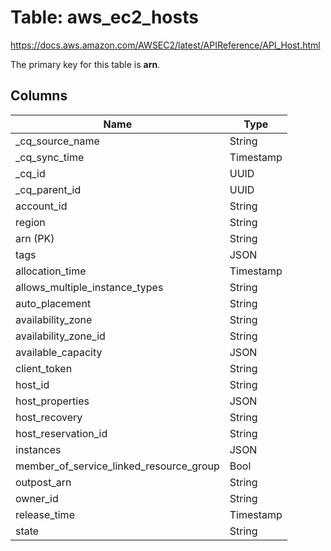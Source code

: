 # Table: aws_ec2_hosts

https://docs.aws.amazon.com/AWSEC2/latest/APIReference/API_Host.html

The primary key for this table is **arn**.


## Columns
| Name          | Type          |
| ------------- | ------------- |
|_cq_source_name|String|
|_cq_sync_time|Timestamp|
|_cq_id|UUID|
|_cq_parent_id|UUID|
|account_id|String|
|region|String|
|arn (PK)|String|
|tags|JSON|
|allocation_time|Timestamp|
|allows_multiple_instance_types|String|
|auto_placement|String|
|availability_zone|String|
|availability_zone_id|String|
|available_capacity|JSON|
|client_token|String|
|host_id|String|
|host_properties|JSON|
|host_recovery|String|
|host_reservation_id|String|
|instances|JSON|
|member_of_service_linked_resource_group|Bool|
|outpost_arn|String|
|owner_id|String|
|release_time|Timestamp|
|state|String|